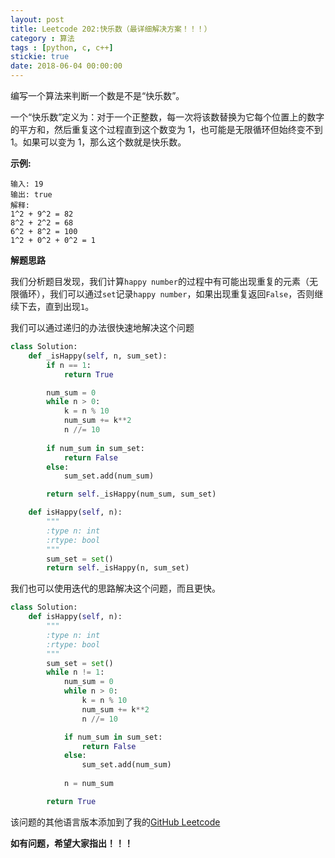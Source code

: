 ```yaml
---
layout: post
title: Leetcode 202:快乐数（最详细解决方案！！！）
category : 算法
tags : [python, c, c++]
stickie: true
date: 2018-06-04 00:00:00
---
```


编写一个算法来判断一个数是不是“快乐数”。

一个“快乐数”定义为：对于一个正整数，每一次将该数替换为它每个位置上的数字的平方和，然后重复这个过程直到这个数变为 1，也可能是无限循环但始终变不到 1。如果可以变为 1，那么这个数就是快乐数。

**示例:** 

```
输入: 19
输出: true
解释: 
1^2 + 9^2 = 82
8^2 + 2^2 = 68
6^2 + 8^2 = 100
1^2 + 0^2 + 0^2 = 1
```

**解题思路**

我们分析题目发现，我们计算`happy number`的过程中有可能出现重复的元素（无限循环），我们可以通过`set`记录`happy number`，如果出现重复返回`False`，否则继续下去，直到出现`1`。

我们可以通过递归的办法很快速地解决这个问题

```python
class Solution:
    def _isHappy(self, n, sum_set):
        if n == 1:
            return True

        num_sum = 0
        while n > 0:
            k = n % 10
            num_sum += k**2
            n //= 10
        
        if num_sum in sum_set:
            return False
        else:
            sum_set.add(num_sum)

        return self._isHappy(num_sum, sum_set)

    def isHappy(self, n):
        """
        :type n: int
        :rtype: bool
        """
        sum_set = set()
        return self._isHappy(n, sum_set)
```

我们也可以使用迭代的思路解决这个问题，而且更快。

```python
class Solution:
    def isHappy(self, n):
        """
        :type n: int
        :rtype: bool
        """
        sum_set = set()
        while n != 1:
            num_sum = 0
            while n > 0:
                k = n % 10
                num_sum += k**2
                n //= 10

            if num_sum in sum_set:
                return False
            else:
                sum_set.add(num_sum)
            
            n = num_sum

        return True
```

该问题的其他语言版本添加到了我的[GitHub Leetcode](https://github.com/luliyucoordinate/Leetcode)

**如有问题，希望大家指出！！！**